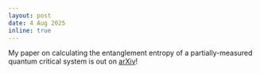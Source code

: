 ```yaml
---
layout: post
date: 4 Aug 2025
inline: true
---
```


My paper on calculating the entanglement entropy of a partially-measured quantum critical system is out on [arXiv](https://arxiv.org/pdf/2508.02788)!
